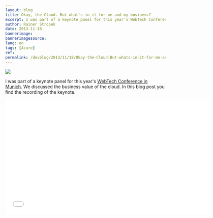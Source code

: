 ```yaml
---
layout: blog
title: Okay, the Cloud. But what's in it for me and my business?
excerpt: I was part of a keynote panel for this year's WebTech Conference in Munich. We discussed the business value of the cloud. In this blog post you find the recording of the keynote.
author: Rainer Stropek
date: 2013-11-18
bannerimage: 
bannerimagesource: 
lang: en
tags: [Azure]
ref: 
permalink: /devblog/2013/11/18/Okay-the-Cloud-But-whats-in-it-for-me-and-my-business
---
```


<p>
  <img src="{{site.baseurl}}/content/images/blog/2013/11/IPCKeynote.jpg" />
</p><p>I was part of a keynote panel for this year's <a href="http://webtechcon.de/" target="_blank">WebTech Conference in Munich</a>. We discussed the business value of the cloud. In this blog post you find the recording of the keynote.</p><iframe width="640" height="360" src="//www.youtube.com/embed/rJXP2Nx3dT4?rel=0" frameborder="0" allowfullscreen="allowfullscreen"></iframe>